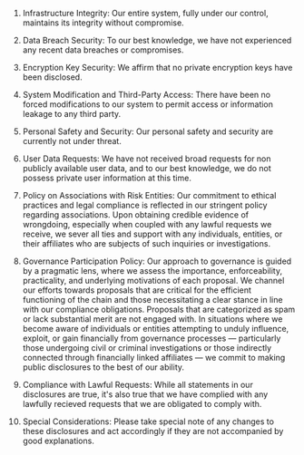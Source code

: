 1. Infrastructure Integrity: Our entire system, fully under our control, maintains its integrity without compromise.

2. Data Breach Security: To our best knowledge, we have not experienced any recent data breaches or compromises.

3. Encryption Key Security: We affirm that no private encryption keys have been disclosed.

4. System Modification and Third-Party Access: There have been no forced modifications to our system to permit access or information leakage to any third party.

5. Personal Safety and Security: Our personal safety and security are currently not under threat.

6. User Data Requests: We have not received broad requests for non publicly available user data, and to our best knowledge, we do not possess private user information at this time.

7. Policy on Associations with Risk Entities: Our commitment to ethical practices and legal compliance is reflected in our stringent policy regarding associations. Upon obtaining credible evidence of wrongdoing, especially when coupled with any lawful requests we receive, we sever all ties and support with any individuals, entities, or their affiliates who are subjects of such inquiries or investigations.

8. Governance Participation Policy: Our approach to governance is guided by a pragmatic lens, where we assess the importance, enforceability, practicality, and underlying motivations of each proposal. We channel our efforts towards proposals that are critical for the efficient functioning of the chain and those necessitating a clear stance in line with our compliance obligations. Proposals that are categorized as spam or lack substantial merit are not engaged with. In situations where we become aware of individuals or entities attempting to unduly influence, exploit, or gain financially from governance processes — particularly those undergoing civil or criminal investigations or those indirectly connected through financially linked affiliates — we commit to making public disclosures to the best of our ability.

9. Compliance with Lawful Requests: While all statements in our disclosures are true, it's also true that we have complied with any lawfully recieved requests that we are obligated to comply with.

10. Special Considerations: Please take special note of any changes to these disclosures and act accordingly if they are not accompanied by good explanations.
